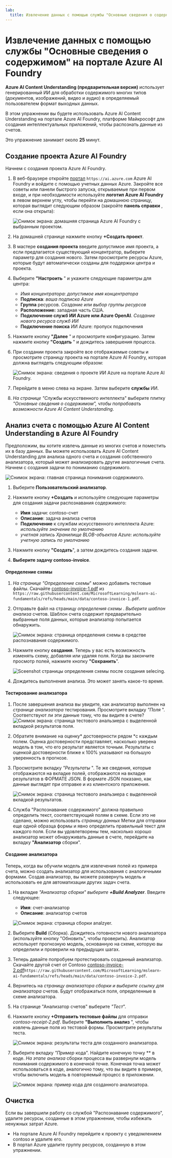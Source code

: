 ```yaml
---
lab:
  title: Извлечение данных с помощью службы "Основные сведения о содержимом" на портале Azure AI Foundry
---
```


# Извлечение данных с помощью службы "Основные сведения о содержимом" на портале Azure AI Foundry

**Azure AI Content Understanding (предварительная версия)** использует генерированный ИИ для обработки содержимого многих типов (документов, изображений, видео и аудио) в определяемый пользователем формат выходных данных.

В этом упражнении вы будете использовать Azure AI Content Understanding на портале Azure AI Foundry, платформе Майкрософт для создания интеллектуальных приложений, чтобы распознать данные из счетов. 

Это упражнение занимает около **25** минут.

## Создание проекта Azure AI Foundry

Начнем с создания проекта Azure AI Foundry.

1. В веб-браузере откройте [портал](https://ai.azure.com) `https://ai.azure.com` Azure AI Foundry и войдите с помощью учетных данных Azure. Закройте все советы или панели быстрого запуска, открываемые при первом входе, и при необходимости используйте **логотип Azure AI Foundry** в левом верхнем углу, чтобы перейти на домашнюю страницу, которая выглядит следующим образом (закройте **панель справки** , если она открыта):

    ![Снимок экрана: домашняя страница Azure AI Foundry с выбранным проектом.](./media/azure-ai-foundry-home-page.png)

1. На домашней странице нажмите кнопку **+Создать проект**.

1. В мастере **создания проекта** введите допустимое имя проекта, а если предлагается существующий концентратор, выберите параметр для создания нового. Затем просмотрите ресурсы Azure, которые будут автоматически созданы для поддержки центра и проекта.

1. Выберите **"Настроить** " и укажите следующие параметры для центра:
    - **Имя концентратора: *допустимое имя** концентратора*
    - **Подписка**: *ваша подписка Azure*
    - **Группа** ресурсов. *Создание или выбор группы ресурсов*
    - **Расположение:** западная часть США. 
    - **Подключение служб ИИ Azure или Azure OpenAI**. *Создание нового ресурса служб ИИ*
    - **Подключение поиска** ИИ Azure: пропуск подключения

1. Нажмите кнопку **"Далее** " и просмотрите конфигурацию. Затем нажмите кнопку **"Создать** " и дождитесь завершения процесса.

1. При создании проекта закройте все отображаемые советы и просмотрите страницу проекта на портале Azure AI Foundry, которая должна выглядеть следующим образом:

    ![Снимок экрана: сведения о проекте ИИ Azure на портале Azure AI Foundry.](./media/ai-foundry-project.png)
 
1. Перейдите в меню слева на экране. Затем выберите **службы** ИИ.

1. *На странице "Службы* искусственного интеллекта" выберите плитку *"Основные сведения о содержимом", чтобы попробовать возможности Azure AI Content Understanding*.

## Анализ счета с помощью Azure AI Content Understanding в Azure AI Foundry 

Предположим, вы хотите извлечь данные из многих счетов и поместить их в базу данных. Вы можете использовать Azure AI Content Understanding для анализа одного счета и создания собственного анализатора, который может анализировать другие аналогичные счета. Начнем с создания задачи по пониманию содержимого.

![Снимок экрана: главная страница понимания содержимого.](./media/content-understanding/content-understanding-1.png)

1. Выберите **Пользовательский анализатор**. 

1. Нажмите кнопку **+Создать** и используйте следующие параметры для создания задачи распознавания содержимого:
    - **Имя** задачи: contoso-счет
    - **Описание**: задача анализа счетов
    - **Подключение** к службам искусственного интеллекта Azure: *используйте значение по умолчанию*
    - **учетная запись Хранилище BLOB-объектов Azure: *используйте учетную запись** по умолчанию*

1. Нажмите кнопку **"Создать**", а затем дождитесь создания задачи. 
1. **Выберите задачу contoso-invoice**. 

#### Определение схемы 

1. *На странице "Определение схемы*" можно добавить тестовые файлы. Скачайте [contoso-invoice-1.pdf](https://raw.githubusercontent.com/MicrosoftLearning/mslearn-ai-fundamentals/refs/heads/main/contoso-invoice-1.pdf) из `https://raw.githubusercontent.com/MicrosoftLearning/mslearn-ai-fundamentals/refs/heads/main/data/contoso-invoice-1.pdf`. 

1. Отправьте файл на страницу *определения схемы* . *Выберите шаблон анализа* счетов. Шаблон счета содержит предварительно выбранные поля данных, которые анализатор попытается обнаружить. 

    ![Снимок экрана: страница определения схемы в средстве распознавания содержимого.](./media/content-understanding/define-schema.png)

1. Нажмите кнопку **создания**. Теперь у вас есть возможность изменять схему, добавляя или удаляя поля. Когда вы закончите просмотр полей, нажмите кнопку **"Сохранить**".

    ![Sceenshot страницы определения схемы после создания selecing.](./media/content-understanding/define-schema-2.png)

1. Дождитесь выполнения анализа. Это может занять какое-то время.

#### Тестирование анализатора 

1. После завершения анализа вы увидите, как анализатор выполнен на *странице анализатора* тестирования. Просмотрите вкладку *"Поля* ". Соответствуют ли эти данные тому, что вы видите в счете? 
    ![Снимок экрана: страница тестового анальзиера с выделенной вкладкой результатов поля.](./media/content-understanding/test-analyzer-fields.png)

1. Обратите внимание на оценку* достоверности рядом *с каждым полем. Оценка достоверности представляет, насколько уверена модель в том, что его результат является точным. Результаты с оценкой достоверности ближе к 100% указывают на большую уверенность в прогнозе.
1. Просмотрите вкладку *"Результаты* ". Те же сведения, которые отображаются на вкладке полей, отображаются на вкладке результатов в ФОРМАТЕ JSON. В формате JSON показано, как данные выглядят при отправке и из клиентского приложения. 

    ![Снимок экрана: страница тестового анальзиера с выделенной вкладкой результатов.](./media/content-understanding/test-analyzer-result.png)

1. Служба "Распознавание содержимого" должна правильно определить текст, соответствующий полям в схеме. Если это не сделано, можно использовать *страницу данных* Метки для отправки еще одной образца формы и явно определить правильный текст для каждого поля. Если вы удовлетворены тем, насколько хорошо анализатор может обнаруживать данные в счете, перейдите на вкладку **"Анализатор** сборки". 

#### Создание анализатора 

Теперь, когда вы обучили модель для извлечения полей из примера счета, можно создать анализатор для использования с аналогичными формами. Создав анализатор, вы можете развернуть модель и использовать ее для автоматизации других задач счета.

1. На вкладке *"Анализатор сборки" выберите **+Build Analyzer***. Введите следующее: 
    - **Имя**: счет-анализатор
    - **Описание**: анализатор счетов

    ![Снимок экрана: страница сборки analzyer.](./media/content-understanding/build-analyzer.png)

1. Выберите **Build** (Сборка). Дождитесь готовности нового анализатора (используйте кнопку "Обновить", чтобы проверить). Анализатор использует прогнозную модель, основанную на схеме, которую вы определили и проверили на предыдущих шагах. 
1. Теперь давайте попробуем протестировать созданный анализатор. Скачайте другой счет от Contoso [contoso-invoice-2.pdf](https://raw.githubusercontent.com/MicrosoftLearning/mslearn-ai-fundamentals/refs/heads/main/data/contoso-invoice-2.pdf)`https://raw.githubusercontent.com/MicrosoftLearning/mslearn-ai-fundamentals/refs/heads/main/data/contoso-invoice-2.pdf`.
1. Вернитесь на *страницу анализатора сборки и выберите ссылку для анализатора* счетов. Будут отображаться поля, определенные в схеме анализатора.
1. На странице "Анализатор счетов" выберите *"Тест*".
1. Нажмите кнопку **+Отправить тестовые файлы** для отправки *contoso-receipt-2.pdf*. Выберите **"Выполнить анализ** ", чтобы извлечь данные поля из тестовой формы. Просмотрите результаты теста.

    ![Снимок экрана: результаты теста для созданного анализатора.](./media/content-understanding/build-analyzer-2.png)

1. Выберите вкладку *"Пример* кода". Найдите конечную точку ** в коде. *На этапе анализа* сборки процесса вы развернули модель понимания содержимого в конечной точке. Конечная точка может использоваться в коде, аналогично тому, что вы видите в примере, чтобы включить модель в повторяемый процесс в приложении.  

    ![Снимок экрана: пример кода для созданного анализатора.](./media/content-understanding/code-example.png)

## Очистка

Если вы завершили работу со службой "Распознавание содержимого", удалите ресурсы, созданные в этом упражнении, чтобы избежать ненужных затрат Azure.

- На портале Azure AI Foundry перейдите к проекту с уведомлением contoso и удалите его.
- В портал Azure удалите группу ресурсов, созданную в этом упражнении.